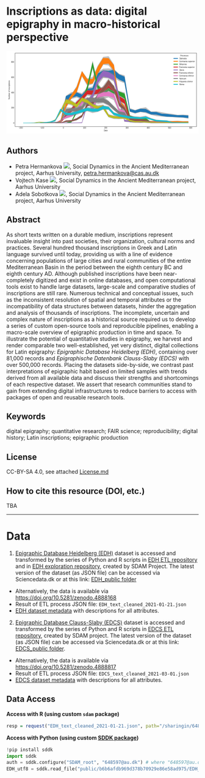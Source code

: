 # Inscriptions as data: digital epigraphy in macro-historical perspective 


![Epigraphic production in Roman provinces in time (EDH)](./scripts/Epigraphic_production_provinces_EDH.png)

## Authors
* Petra Hermankova [![](https://orcid.org/sites/default/files/images/orcid_16x16.png)](https://orcid.org/0000-0002-6349-0540), Social Dynamics in the Ancient Mediterranean project, Aarhus University, petra.hermankova@cas.au.dk
* Vojtech Kase [![](https://orcid.org/sites/default/files/images/orcid_16x16.png)](http://orcid.org/0000-0002-6601-1605), Social Dynamics in the Ancient Mediterranean project, Aarhus University
* Adela Sobotkova [![](https://orcid.org/sites/default/files/images/orcid_16x16.png)](https://orcid.org/0000-0002-4541-3963), Social Dynamics in the Ancient Mediterranean project, Aarhus University

## Abstract
As short texts written on a durable medium, inscriptions represent invaluable insight into past societies, their organization, cultural norms and practices. Several hundred thousand inscriptions in Greek and Latin language survived until today, providing us with a line of evidence concerning populations of large cities and rural communities of the entire Mediterranean Basin in the period between the eighth century BC and eighth century AD. Although published inscriptions have been near-completely digitized and exist in online databases, and open computational tools exist to handle large datasets, large-scale and comparative studies of inscriptions are still rare. Numerous technical and conceptual issues, such as the inconsistent resolution of spatial and temporal attributes or the incompatibility of data structures between datasets, hinder the aggregation and analysis of thousands of inscriptions. The incomplete, uncertain and complex nature of inscriptions as a historical source required us to develop a series of custom open-source tools and reproducible pipelines, enabling a macro-scale overview of epigraphic production in time and space. To illustrate the potential of quantitative studies in epigraphy, we harvest and render comparable two well-established, yet very distinct, digital collections for Latin epigraphy: *Epigraphic Database Heidelberg (EDH)*, containing over 81,000 records and *Epigraphische Datenbank Clauss-Slaby (EDCS)* with over 500,000 records. Placing the datasets side-by-side, we contrast past interpretations of epigraphic habit based on limited samples with trends derived from all available data and discuss their strengths and shortcomings of each respective dataset. We assert that research communities stand to gain from extending digital infrastructures to reduce barriers to access with packages of open and reusable research tools. 

## Keywords
digital epigraphy; quantitative research; FAIR science; reproducibility; digital history; Latin inscriptions; epigraphic production

## License
CC-BY-SA 4.0, see attached [License.md](https://github.com/sdam-au/digital_epigraphy/blob/master/LICENSE.md)

## How to cite this resource (DOI, etc.)
TBA

---

# Data
1. [Epigraphic Database Heidelberg (EDH)](https://edh-www.adw.uni-heidelberg.de/home) dataset is accessed and transformed by the series of Python and R scripts in [EDH ETL repository](https://github.com/sdam-au/EDH_ETL) and in [EDH exploration repository](https://github.com/sdam-au/EDH_exploration), created by SDAM Project. The latest version of the dataset (as JSON file) can be accessed via Sciencedata.dk or at this link: [EDH_public folder](https://sciencedata.dk/shared/b6b6afdb969d378b70929e86e58ad975)
- Alternatively, the data is available via https://doi.org/10.5281/zenodo.4888168
- Result of ETL process JSON file: `EDH_text_cleaned_2021-01-21.json` 
- [EDH dataset metadata](https://github.com/sdam-au/EDH_ETL/blob/master/EDH_dataset_metadata_SDAM.csv) with descriptions for all attributes.

2. [Epigraphic Database Clauss-Slaby (EDCS)](http://www.manfredclauss.de/) dataset is accessed and transformed by the series of Python and R scripts in [EDCS ETL repository](https://github.com/sdam-au/EDCS_ETL), created by SDAM project. The latest version of the dataset (as JSON file) can be accessed via Sciencedata.dk or at this link: [EDCS_public folder](https://sciencedata.dk/shared/1f5f56d09903fe259c0906add8b3a55e). 
- Alternatively, the data is available via https://doi.org/10.5281/zenodo.4888817
- Result of ETL process JSON file: `EDCS_text_cleaned_2021-03-01.json` 
- [EDCS dataset metadata](https://github.com/sdam-au/EDCS_ETL/blob/master/EDCS_dataset_metadata_SDAM.csv) with descriptions for all attributes.

## Data Access

**Access with R (using custom `sdam` package)**

```r
resp = request("EDH_text_cleaned_2021-01-21.json", path="/sharingin/648597@au.dk/SDAM_root/SDAM_data/EDH/public", method="GET")
```

**Access with Python (using custom [SDDK package](https://pypi.org/project/sddk/))**

```python
!pip install sddk
import sddk
auth = sddk.configure("SDAM_root", "648597@au.dk") # where "648597@au.dk is owner of the shared folder
EDH_utf8 = sddk.read_file("public/b6b6afdb969d378b70929e86e58ad975/EDH_text_cleaned_2021-01-21.json", "df", auth)
```







